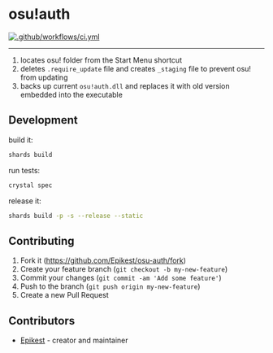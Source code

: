 # osu!auth

[![.github/workflows/ci.yml](https://github.com/Epikest/osu-auth/actions/workflows/ci.yml/badge.svg)](https://github.com/Epikest/osu-auth/actions/workflows/ci.yml)

---

1. locates osu! folder from the Start Menu shortcut
2. deletes `.require_update` file and creates `_staging` file to prevent osu! from updating
3. backs up current `osu!auth.dll` and replaces it with old version embedded into the executable

## Development

build it:

```sh
shards build
```

run tests:

```sh
crystal spec
```

release it:

```sh
shards build -p -s --release --static
```

## Contributing

1. Fork it (<https://github.com/Epikest/osu-auth/fork>)
2. Create your feature branch (`git checkout -b my-new-feature`)
3. Commit your changes (`git commit -am 'Add some feature'`)
4. Push to the branch (`git push origin my-new-feature`)
5. Create a new Pull Request

## Contributors

- [Epikest](https://github.com/Epikest) - creator and maintainer
